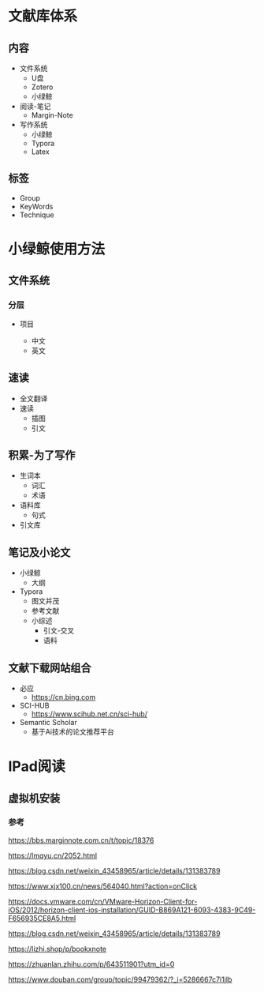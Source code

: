 # 文献库体系

## 内容

- 文件系统
  - U盘
  - Zotero
  - 小绿鲸
- 阅读-笔记
  - Margin-Note
- 写作系统
  - 小绿鲸
  - Typora
  - Latex

## 标签

- Group
- KeyWords
- Technique



# 小绿鲸使用方法

## 文件系统

### 分层

- 项目

  - 中文
  - 英文

  

## 速读

- 全文翻译
- 速读
  - 插图
  - 引文



## 积累-为了写作

- 生词本
  - 词汇
  - 术语
- 语料库
  - 句式
- 引文库



## 笔记及小论文

- 小绿鲸
  - 大纲
- Typora
  - 图文并茂
  - 参考文献
  - 小综述
    - 引文-交叉
    - 语料

## 文献下载网站组合

- 必应
  - https://cn.bing.com
- SCI-HUB
  - https://www.scihub.net.cn/sci-hub/
- Semantic Scholar
  - 基于Ai技术的论文推荐平台

#  IPad阅读

##  虚拟机安装

### 参考

https://bbs.marginnote.com.cn/t/topic/18376

https://lmqyu.cn/2052.html

https://blog.csdn.net/weixin_43458965/article/details/131383789

https://www.xjx100.cn/news/564040.html?action=onClick

https://docs.vmware.com/cn/VMware-Horizon-Client-for-iOS/2012/horizon-client-ios-installation/GUID-B869A121-6093-4383-9C49-F656935CE8A5.html

https://blog.csdn.net/weixin_43458965/article/details/131383789

https://lizhi.shop/p/bookxnote

https://zhuanlan.zhihu.com/p/643511901?utm_id=0

https://www.douban.com/group/topic/99479362/?_i=5286667c7i1jIb







